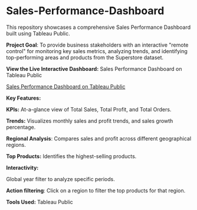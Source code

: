 # Sales-Performance-Dashboard
This repository showcases a comprehensive Sales Performance Dashboard built using Tableau Public.

**Project Goal**: To provide business stakeholders with an interactive "remote control" for monitoring key sales metrics, analyzing trends, and identifying top-performing areas and products from the Superstore dataset.

**View the Live Interactive Dashboard:**
Sales Performance Dashboard on Tableau Public

[Sales Performance Dashboard on Tableau Public](https://public.tableau.com/app/profile/ashley.james8525/viz/SuperstoreSalesPerformanceDashboard_17533439049740/SalesPerformanceDashboard)


**Key Features:**

**KPIs:** At-a-glance view of Total Sales, Total Profit, and Total Orders.

**Trends:** Visualizes monthly sales and profit trends, and sales growth percentage.

**Regional Analysis**: Compares sales and profit across different geographical regions.

**Top Products:** Identifies the highest-selling products.

**Interactivity:**

Global year filter to analyze specific periods.

**Action filtering**: Click on a region to filter the top products for that region.

**Tools Used:** Tableau Public
